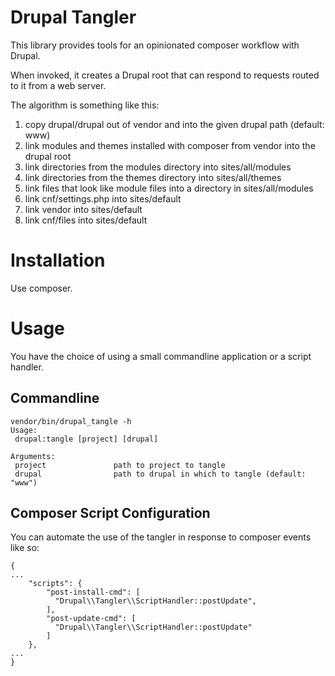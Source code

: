 # Drupal Tangler

This library provides tools for an opinionated composer workflow with Drupal.

When invoked, it creates a Drupal root that can respond to requests routed to
it from a web server.

The algorithm is something like this:

1. copy drupal/drupal out of vendor and into the given drupal path (default: www)
2. link modules and themes installed with composer from vendor into the drupal
   root
3. link directories from the modules directory into sites/all/modules
4. link directories from the themes directory into sites/all/themes
5. link files that look like module files into a directory in sites/all/modules
6. link cnf/settings.php into sites/default
7. link vendor into sites/default
8. link cnf/files into sites/default

# Installation

Use composer.

# Usage

You have the choice of using a small commandline application or a script
handler.

## Commandline

```
vendor/bin/drupal_tangle -h
Usage:
 drupal:tangle [project] [drupal]

Arguments:
 project               path to project to tangle
 drupal                path to drupal in which to tangle (default: "www")
```

## Composer Script Configuration

You can automate the use of the tangler in response to composer events like so:

```
{
...
    "scripts": {
        "post-install-cmd": [
          "Drupal\\Tangler\\ScriptHandler::postUpdate",
        ],
        "post-update-cmd": [
          "Drupal\\Tangler\\ScriptHandler::postUpdate"
        ]
    },
...
}
```
